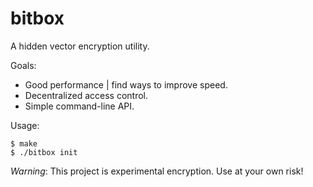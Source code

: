 bitbox
======

A hidden vector encryption utility.

Goals:

* Good performance | find ways to improve speed.
* Decentralized access control.
* Simple command-line API.

Usage:

```shell
$ make
$ ./bitbox init
```

_Warning_: This project is experimental encryption. Use at your own risk!
